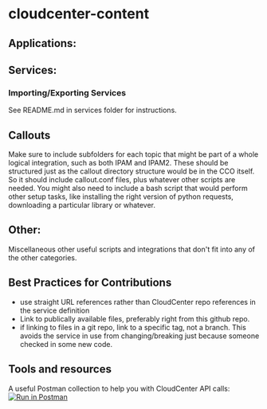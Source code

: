 # cloudcenter-content

## Applications:

## Services:

### Importing/Exporting Services
See README.md in services folder for instructions.


## Callouts

Make sure to include subfolders for each topic that might be part of a whole logical integration, such as both IPAM and IPAM2. These should be structured just as the callout directory structure would be in the CCO itself. So it should include callout.conf files, plus whatever other scripts are needed. You might also need to include a bash script that would perform other setup tasks, like installing the right version of python requests, downloading a particular library or whatever.

## Other:

Miscellaneous other useful scripts and integrations that don't fit into any of the other categories.

## Best Practices for Contributions

- use straight URL references rather than CloudCenter repo references in the service definition
- Link to publically available files, preferably right from this github repo.
- if linking to files in a git repo, link to a specific tag, not a branch. This avoids the service in use from changing/breaking just because someone checked in some new code.

## Tools and resources

A useful Postman collection to help you with CloudCenter API calls:
[![Run in Postman](https://run.pstmn.io/button.svg)](https://app.getpostman.com/run-collection/46991f84de724bcab198)
